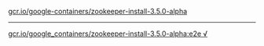 [gcr.io/google-containers/zookeeper-install-3.5.0-alpha](https://hub.docker.com/r/anjia0532/zookeeper-install-3.5.0-alpha/tags/) 

----
[gcr.io/google_containers/zookeeper-install-3.5.0-alpha:e2e √](https://hub.docker.com/r/anjia0532/zookeeper-install-3.5.0-alpha/tags/)

